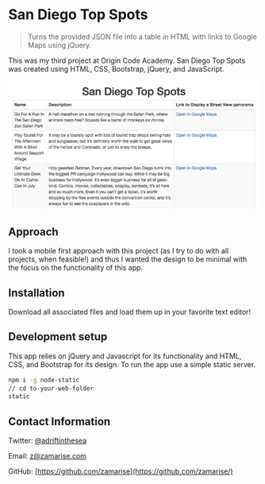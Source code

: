 # San Diego Top Spots
>  Turns the provided JSON file into a table in HTML with links to Google Maps using jQuery.

This was my third project at Origin Code Academy. San Diego Top Spots was created using HTML, CSS, Bootstrap, jQuery, and JavaScript.

![](san-diego-top-spots.png)

## Approach

I took a mobile first approach with this project (as I try to do with all projects, when feasible!) and thus I wanted the design to be minimal with the focus on the functionality of this app.

## Installation

Download all associated files and load them up in your favorite text editor!

## Development setup

This app relies on jQuery and Javascript for its functionality and HTML, CSS, and Bootstrap for its design. To run the app use a simple static server.

```sh
npm i -g node-static
// cd to-your-web-folder
static
```

## Contact Information

Twitter: [@adriftinthesea](https://twitter.com/adriftinthesea)

Email: z@zamarise.com

GitHub: [https://github.com/zamarise](https://github.com/zamarise/)
